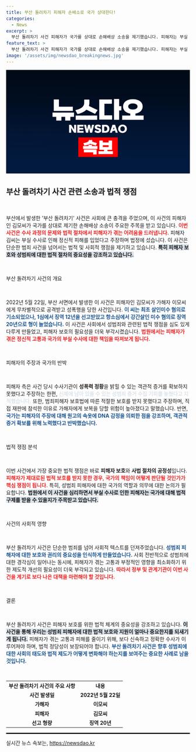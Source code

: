```yaml
---
title: 부산 돌려차기 피해자 손배소로 국가 상대한다!
categories:
  - News
excerpt: >
  부산 돌려차기 사건 피해자가 국가를 상대로 손해배상 소송을 제기했습니다. 피해자는 부실 수사로 인한 정신적 피해를 호소하며, 수사기관의 증거 확보 부족을 주장했습니다. 국가 측은 반박하며 법적 다툼이 불가피해 보입니다. 클릭하여 자세한 내용을 확인하세요!
feature_text: >
  부산 돌려차기 사건 피해자가 국가를 상대로 손해배상 소송을 제기했습니다. 피해자는 부실 수사로 인한 정신적 피해를 호소하며, 수사기관의 증거 확보 부족을 주장했습니다. 국가 측은 반박하며 법적 다툼이 불가피해 보입니다. 클릭하여 자세한 내용을 확인하세요!
image: '/assets/img/newsdao_breakingnews.jpg'
---
```


<p><img src="/assets/img/newsdao_breakingnews.jpg" alt="ontimetimes 속보" /></p>

<h2 data-ke-size="size26">부산 돌려차기 사건 관련 소송과 법적 쟁점</h2>

<p data-ke-size="size16">&nbsp;</p>

<p>부산에서 발생한 '부산 돌려차기' 사건은 사회에 큰 충격을 주었으며, 이 사건의 피해자인 김모씨가 국가를 상대로 제기한 손해배상 소송이 주요한 주목을 받고 있습니다. <b><span style="color: #ee2323;">이번 사건은 수사 과정의 문제와 법적 절차에서 피해자가 겪는 어려움을 드러냅니다.</span></b> 피해자 김씨는 부실 수사로 인해 정신적 피해를 입었다고 주장하며 법정에 섰습니다. 이 사건은 단순한 범죄 사건을 넘어서는 법적 및 사회적 쟁점을 제기하고 있습니다. <b><span style="background-color: #21538527;">특히 피해자 보호와 성범죄에 대한 법적 절차의 중요성을 강조하고 있습니다.</span></b></p>

<p data-ke-size="size16">&nbsp;</p>

<p>부산 돌려차기 사건의 개요</p>

<p data-ke-size="size16">&nbsp;</p>

<p>2022년 5월 22일, 부산 서면에서 발생한 이 사건은 피해자인 김모씨가 가해자 이모씨에게 무차별적으로 공격받고 성폭행을 당한 사건입니다. <b><span style="color: #1a5490;">이 씨는 최초 살인미수 혐의로 기소되었으나, 1심에서 징역 12년을 선고받았고 항소심에서 강간살인 미수 혐의로 징역 20년으로 형이 늘었습니다.</span></b> 이 사건은 사회에서 성범죄와 관련된 법적 쟁점을 심도 있게 다루게 만들었고, 피해자 보호의 필요성을 더욱 부각시켰습니다. <b><span style="color: #ee2323;">법원에서는 피해자가 겪은 정신적 고통과 국가의 부실 수사에 대한 책임을 따져보게 됩니다.</span></b></p>

<p data-ke-size="size16">&nbsp;</p>

<p>피해자의 주장과 국가의 반박</p>

<p data-ke-size="size16">&nbsp;</p>

<p>피해자 측은 사건 당시 수사기관이 <b>성폭력 정황</b>을 밝힐 수 있는 객관적 증거를 확보하지 못했다고 주장하는 한편, <b><span style="color: #21538527;">신체에 남아 있을 수 있는 성범죄 증거 수집 기회를 놓쳤다고 지적했습니다.</span></b> 또한, 범죄피해자 보호법에 따른 적절한 보호를 받지 못했다고 주장하며, 직접 재판에 참석한 이유로 가해자에게 보복을 당할 위험이 높아졌다고 말했습니다. 반면, <b><span style="color: #1a5490;">국가는 피해자의 주장에 대해 원고의 속옷에 DNA 감정을 의뢰한 점을 강조하며, 객관적 증거 확보를 위해 노력했다고 반박했습니다.</span></b></p>

<p data-ke-size="size16">&nbsp;</p>

<p>법적 쟁점 분석</p>

<p data-ke-size="size16">&nbsp;</p>

<p>이번 사건에서 가장 중요한 법적 쟁점은 바로 <b>피해자 보호</b>와 <b>사법 절차의 공정성</b>입니다. <b><span style="color: #ee2323;">피해자가 제대로된 법적 보호를 받지 못한 경우, 국가의 책임이 어떻게 판단될 것인가가 핵심 쟁점이 됩니다.</span></b> 특히, 성범죄 피해자에 대한 국가의 역할과 의무에 대한 논의가 필요합니다. <b><span style="background-color: #21538527;">법원에서 이 사건을 심리하면서 부실 수사로 인한 피해자는 국가에 대해 법적 구제를 받을 수 있을지가 주목받고 있습니다.</span></b></p>

<p data-ke-size="size16">&nbsp;</p>

<p>사건의 사회적 영향</p>

<p data-ke-size="size16">&nbsp;</p>

<p>부산 돌려차기 사건은 단순한 범죄를 넘어 사회적 텍스트를 던져주었습니다. <b><span style="color: #1a5490;">성범죄 피해자에 대한 보호와 권리의 중요성을 인식하게 만들었습니다.</span></b> 사회 전반적으로 성범죄에 대한 경각심이 일어나는 동시에, 피해자가 겪는 고통과 부정적인 영향을 최소화하기 위한 제도적 개선의 필요성이 더욱 부각되고 있습니다. <b><span style="color: #ee2323;">따라서 정부 및 관계기관이 이번 사건을 계기로 보다 나은 대책을 마련해야 할 것입니다.</span></b></p>

<p data-ke-size="size16">&nbsp;</p>

<p>결론</p>

<p data-ke-size="size16">&nbsp;</p>

<p>부산 돌려차기 사건은 피해자 보호를 위한 법적 체계의 중요성을 강조하고 있습니다. <b><span style="background-color: #21538527;">이 사건을 통해 우리는 성범죄 피해자에 대한 법적 보호와 지원이 얼마나 중요한지를 되새기게 됩니다.</span></b> 피해자가 겪는 고통과 피해를 줄이기 위해, 보다 신속하고 정확한 수사가 이루어져야 하며, 법적 정당성이 보장되어야 합니다. <b><span style="color: #1a5490;">부산 돌려차기 사건은 향후 성범죄에 대한 사회의 태도와 법적 제도가 어떻게 변화해야 하는지를 보여주는 중요한 사례로 남을 것입니다.</span></b> </p>

<p data-ke-size="size16">&nbsp;</p>

<table style="width: 100%; border-collapse: collapse;">
<tr>
<td style="text-align: center; height: 17px;"><b>부산 돌려차기 사건의 주요 사항</b></td>
<td style="text-align: center; height: 17px;"><b>내용</b></td>
</tr>
<tr>
<td style="text-align: center; height: 17px;"><b>사건 발생일</b></td>
<td style="text-align: center; height: 17px;"><b>2022년 5월 22일</b></td>
</tr>
<tr>
<td style="text-align: center; height: 17px;"><b>가해자</b></td>
<td style="text-align: center; height: 17px;"><b>이모씨</b></td>
</tr>
<tr>
<td style="text-align: center; height: 17px;"><b>피해자</b></td>
<td style="text-align: center; height: 17px;"><b>김모씨</b></td>
</tr>
<tr>
<td style="text-align: center; height: 17px;"><b>선고 형량</b></td>
<td style="text-align: center; height: 17px;"><b>징역 20년</b></td>
</tr>
</table>

<hr style="border: 1px solid #000;">
실시간 뉴스 속보는, <a href="https://newsdao.kr" rel="dofollow">https://newsdao.kr</a>


